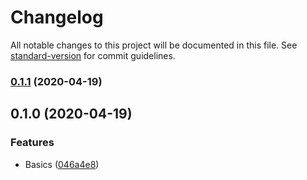 # Changelog

All notable changes to this project will be documented in this file. See [standard-version](https://github.com/conventional-changelog/standard-version) for commit guidelines.

### [0.1.1](https://github.com/oftherivier/ui-tools/compare/v0.1.0...v0.1.1) (2020-04-19)

## 0.1.0 (2020-04-19)


### Features

* Basics ([046a4e8](https://github.com/oftherivier/ui-tools/commit/046a4e846615e831d62fd02c695224a2a05c4ef6))
